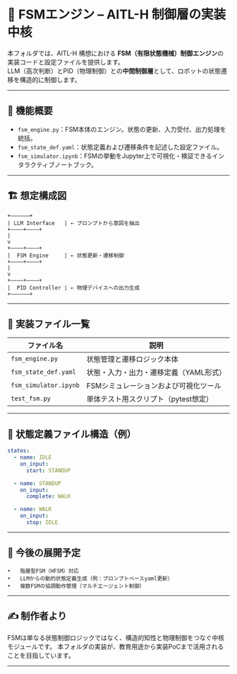 # 🔄 FSMエンジン – AITL-H 制御層の実装中核

本フォルダでは、AITL-H 構想における **FSM（有限状態機械）制御エンジン**の実装コードと設定ファイルを提供します。  
LLM（高次判断）とPID（物理制御）との**中間制御層**として、ロボットの状態遷移を構造的に制御します。

---

## 🧩 機能概要

- `fsm_engine.py`：FSM本体のエンジン。状態の更新、入力受付、出力処理を統括。
- `fsm_state_def.yaml`：状態定義および遷移条件を記述した設定ファイル。
- `fsm_simulator.ipynb`：FSMの挙動をJupyter上で可視化・検証できるインタラクティブノートブック。

---

## 🏗 想定構成図
```
+—————–+
| LLM Interface   | ← プロンプトから意図を抽出
+––––+––––+
|
v
+––––+––––+
|  FSM Engine     | ← 状態更新・遷移制御
+––––+––––+
|
v
+––––+––––+
|  PID Controller | ← 物理デバイスへの出力生成
+—————–+
```
---

## 🔧 実装ファイル一覧

| ファイル名 | 説明 |
|------------|------|
| `fsm_engine.py` | 状態管理と遷移ロジック本体 |
| `fsm_state_def.yaml` | 状態・入力・出力・遷移定義（YAML形式） |
| `fsm_simulator.ipynb` | FSMシミュレーションおよび可視化ツール |
| `test_fsm.py` | 単体テスト用スクリプト（pytest想定） |

---

## 📌 状態定義ファイル構造（例）

```yaml
states:
  - name: IDLE
    on_input:
      start: STANDUP

  - name: STANDUP
    on_input:
      complete: WALK

  - name: WALK
    on_input:
      stop: IDLE
```

---

## 🚀 今後の展開予定
	•	階層型FSM（HFSM）対応
	•	LLMからの動的状態定義生成（例：プロンプトベースyaml更新）
	•	複数FSMの協調動作管理（マルチエージェント制御）

---

## ✍️ 制作者より

FSMは単なる状態制御ロジックではなく、構造的知性と物理制御をつなぐ中核モジュールです。
本フォルダの実装が、教育用途から実装PoCまで活用されることを目指しています。

---
